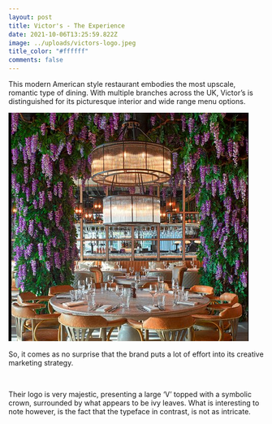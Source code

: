 ```yaml
---
layout: post
title: Victor's - The Experience
date: 2021-10-06T13:25:59.822Z
image: ../uploads/victors-logo.jpeg
title_color: "#ffffff"
comments: false
---
```

This modern American style restaurant embodies the most upscale, romantic type of dining. With multiple branches across the UK, Victor’s is distinguished for its picturesque interior and wide range menu options. 

![Tripadvisor 2021](../uploads/wisteria-interior.jpeg)



So, it comes as no surprise that the brand puts a lot of effort into its creative marketing strategy.

 

Their logo is very majestic, presenting a large ‘V’ topped with a symbolic crown, surrounded by what appears to be ivy leaves. What is interesting to note however, is the fact that the typeface in contrast, is not as intricate.